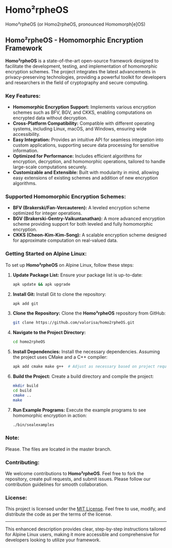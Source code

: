 # Homo²rpheOS
Homo²rpheOS (or Homo2rpheOS, pronounced Homomorph[e]OS)

## **Homo²rpheOS - Homomorphic Encryption Framework**

**Homo²rpheOS** is a state-of-the-art open-source framework designed to facilitate the development, testing, and implementation of homomorphic encryption schemes. The project integrates the latest advancements in privacy-preserving technologies, providing a powerful toolkit for developers and researchers in the field of cryptography and secure computing.

### **Key Features:**
- **Homomorphic Encryption Support:** Implements various encryption schemes such as BFV, BGV, and CKKS, enabling computations on encrypted data without decryption.
- **Cross-Platform Compatibility:** Compatible with different operating systems, including Linux, macOS, and Windows, ensuring wide accessibility.
- **Easy Integration:** Provides an intuitive API for seamless integration into custom applications, supporting secure data processing for sensitive information.
- **Optimized for Performance:** Includes efficient algorithms for encryption, decryption, and homomorphic operations, tailored to handle large-scale computations securely.
- **Customizable and Extensible:** Built with modularity in mind, allowing easy extensions of existing schemes and addition of new encryption algorithms.

### **Supported Homomorphic Encryption Schemes:**
- **BFV (Brakerski/Fan-Vercauteren):** A leveled encryption scheme optimized for integer operations.
- **BGV (Brakerski-Gentry-Vaikuntanathan):** A more advanced encryption scheme providing support for both leveled and fully homomorphic encryption.
- **CKKS (Cheon-Kim-Kim-Song):** A scalable encryption scheme designed for approximate computation on real-valued data.

### **Getting Started on Alpine Linux:**

To set up **Homo²rpheOS** on Alpine Linux, follow these steps:

1. **Update Package List:**
   Ensure your package list is up-to-date:
   ```sh
   apk update && apk upgrade
   ```

2. **Install Git:**
   Install Git to clone the repository:
   ```sh
   apk add git
   ```

3. **Clone the Repository:**
   Clone the **Homo²rpheOS** repository from GitHub:
   ```sh
   git clone https://github.com/valorisa/homo2rpheOS.git
   ```

4. **Navigate to the Project Directory:**
   ```sh
   cd homo2rpheOS
   ```

5. **Install Dependencies:**
   Install the necessary dependencies. Assuming the project uses CMake and a C++ compiler:
   ```sh
   apk add cmake make g++  # Adjust as necessary based on project requirements
   ```

6. **Build the Project:**
   Create a build directory and compile the project:
   ```sh
   mkdir build
   cd build
   cmake ..
   make
   ```

7. **Run Example Programs:**
   Execute the example programs to see homomorphic encryption in action:
   ```sh
   ./bin/sealexamples
   ```

### **Note:**
Please. The files are located in the master branch.

### **Contributing:**
We welcome contributions to **Homo²rpheOS**. Feel free to fork the repository, create pull requests, and submit issues. Please follow our contribution guidelines for smooth collaboration.

### **License:**
This project is licensed under the [MIT License](LICENSE). Feel free to use, modify, and distribute the code as per the terms of the license.

---

This enhanced description provides clear, step-by-step instructions tailored for Alpine Linux users, making it more accessible and comprehensive for developers looking to utilize your framework. 
